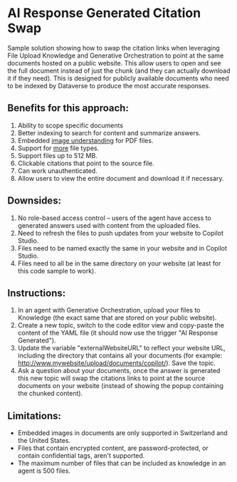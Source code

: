 # AI Response Generated Citation Swap

Sample solution showing how to swap the citation links when leveraging File Upload Knowledge and Generative Orchestration to point at the same documents hosted on a public website. This allow users to open and see the full document instead of just the chunk (and they can actually download it if they need). This is designed for publicly available documents who need to be indexed by Dataverse to produce the most accurate responses. 

## Benefits for this approach:
1.	Ability to scope specific documents
1.	Better indexing to search for content and summarize answers.
1.	Embedded [image understanding](https://learn.microsoft.com/en-us/microsoft-copilot-studio/knowledge-add-file-upload#annotated-image-support-preview) for PDF files.
1.	Support for [more](https://learn.microsoft.com/microsoft-copilot-studio/knowledge-add-file-upload#supported-document-types) file types.
1.	Support files up to 512 MB.
1.	Clickable citations that point to the source file.
1.	Can work unauthenticated.
1.  Allow users to view the entire document and download it if necessary.

## Downsides:
1.	No role-based access control – users of the agent have access to generated answers used with content from the uploaded files.
1.	Need to refresh the files to push updates from your website to Copilot Studio.
1.  Files need to be named exactly the same in your website and in Copilot Studio.
1.  Files need to all be in the same directory on your website (at least for this code sample to work).

## Instructions:
1.	In an agent with Generative Orchestration, upload your files to Knowledge (the exact same that are stored on your public website).
1.  Create a new topic, switch to the code editor view and copy-paste the content of the YAML file (it should now use the trigger "AI  Response Generated").
1.	Update the variable "externalWebsiteURL" to reflect your website URL, including the directory that contains all your documents (for example: http://www.mywebsite/upload/documents/copilot/). Save the topic.
1.  Ask a question about your documents, once the answer is generated this new topic will swap the citations links to point at the source documents on your website (instead of showing the popup containing the chunked content).

## Limitations:
 - Embedded images in documents are only supported in Switzerland and the United States.
 - Files that contain encrypted content, are password-protected, or contain confidential tags, aren't supported.
 - The maximum number of files that can be included as knowledge in an agent is 500 files.
